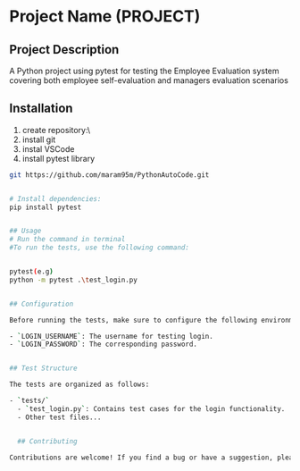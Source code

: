 # Project Name (PROJECT)

## Project Description

A Python project using pytest for testing the Employee Evaluation system covering both employee self-evaluation and managers evaluation scenarios 
## Installation

1. create repository:\
2. install git
3. instal VSCode 
4. install pytest library 


```bash
git https://github.com/maram95m/PythonAutoCode.git


# Install dependencies:
pip install pytest 


## Usage
# Run the command in terminal 
#To run the tests, use the following command:


pytest(e.g)
python -m pytest .\test_login.py


## Configuration

Before running the tests, make sure to configure the following environment variables:

- `LOGIN_USERNAME`: The username for testing login.
- `LOGIN_PASSWORD`: The corresponding password.


## Test Structure

The tests are organized as follows:

- `tests/`
  - `test_login.py`: Contains test cases for the login functionality.
  - Other test files...


  ## Contributing

Contributions are welcome! If you find a bug or have a suggestion, please open an issue or submit a pull request.

